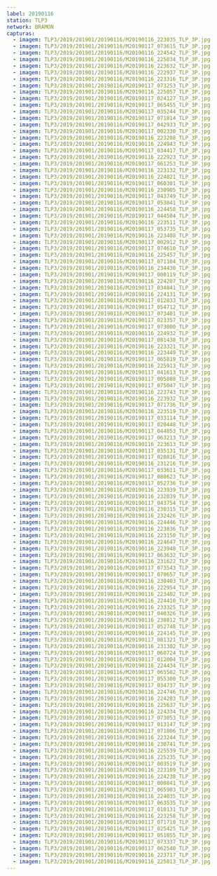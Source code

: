 ```yaml
---
label: 20190116
station: TLP3
network: BRAMON
capturas:
  - imagem: TLP3/2019/201901/20190116/M20190116_223035_TLP_3P.jpg
  - imagem: TLP3/2019/201901/20190116/M20190117_073615_TLP_3P.jpg
  - imagem: TLP3/2019/201901/20190116/M20190116_224542_TLP_3P.jpg
  - imagem: TLP3/2019/201901/20190116/M20190116_225034_TLP_3P.jpg
  - imagem: TLP3/2019/201901/20190116/M20190116_223632_TLP_3P.jpg
  - imagem: TLP3/2019/201901/20190116/M20190116_222937_TLP_3P.jpg
  - imagem: TLP3/2019/201901/20190116/M20190116_223316_TLP_3P.jpg
  - imagem: TLP3/2019/201901/20190116/M20190117_073253_TLP_3P.jpg
  - imagem: TLP3/2019/201901/20190116/M20190116_225057_TLP_3P.jpg
  - imagem: TLP3/2019/201901/20190116/M20190117_024127_TLP_3P.jpg
  - imagem: TLP3/2019/201901/20190116/M20190117_065455_TLP_3P.jpg
  - imagem: TLP3/2019/201901/20190116/M20190117_035244_TLP_3P.jpg
  - imagem: TLP3/2019/201901/20190116/M20190117_071814_TLP_3P.jpg
  - imagem: TLP3/2019/201901/20190116/M20190117_042933_TLP_3P.jpg
  - imagem: TLP3/2019/201901/20190116/M20190117_002330_TLP_3P.jpg
  - imagem: TLP3/2019/201901/20190116/M20190116_223208_TLP_3P.jpg
  - imagem: TLP3/2019/201901/20190116/M20190116_224943_TLP_3P.jpg
  - imagem: TLP3/2019/201901/20190116/M20190117_034417_TLP_3P.jpg
  - imagem: TLP3/2019/201901/20190116/M20190116_222923_TLP_3P.jpg
  - imagem: TLP3/2019/201901/20190116/M20190117_061253_TLP_3P.jpg
  - imagem: TLP3/2019/201901/20190116/M20190116_223132_TLP_3P.jpg
  - imagem: TLP3/2019/201901/20190116/M20190116_224821_TLP_3P.jpg
  - imagem: TLP3/2019/201901/20190116/M20190117_060301_TLP_3P.jpg
  - imagem: TLP3/2019/201901/20190116/M20190116_230905_TLP_3P.jpg
  - imagem: TLP3/2019/201901/20190116/M20190117_043749_TLP_3P.jpg
  - imagem: TLP3/2019/201901/20190116/M20190117_053041_TLP_3P.jpg
  - imagem: TLP3/2019/201901/20190116/M20190116_224458_TLP_3P.jpg
  - imagem: TLP3/2019/201901/20190116/M20190117_044504_TLP_3P.jpg
  - imagem: TLP3/2019/201901/20190116/M20190116_223511_TLP_3P.jpg
  - imagem: TLP3/2019/201901/20190116/M20190117_053735_TLP_3P.jpg
  - imagem: TLP3/2019/201901/20190116/M20190116_223408_TLP_3P.jpg
  - imagem: TLP3/2019/201901/20190116/M20190117_002912_TLP_3P.jpg
  - imagem: TLP3/2019/201901/20190116/M20190117_074610_TLP_3P.jpg
  - imagem: TLP3/2019/201901/20190116/M20190116_225457_TLP_3P.jpg
  - imagem: TLP3/2019/201901/20190116/M20190117_071104_TLP_3P.jpg
  - imagem: TLP3/2019/201901/20190116/M20190116_234430_TLP_3P.jpg
  - imagem: TLP3/2019/201901/20190116/M20190117_000119_TLP_3P.jpg
  - imagem: TLP3/2019/201901/20190116/M20190116_224207_TLP_3P.jpg
  - imagem: TLP3/2019/201901/20190116/M20190117_034841_TLP_3P.jpg
  - imagem: TLP3/2019/201901/20190116/M20190116_224131_TLP_3P.jpg
  - imagem: TLP3/2019/201901/20190116/M20190117_012833_TLP_3P.jpg
  - imagem: TLP3/2019/201901/20190116/M20190117_054712_TLP_3P.jpg
  - imagem: TLP3/2019/201901/20190116/M20190117_073401_TLP_3P.jpg
  - imagem: TLP3/2019/201901/20190116/M20190117_023357_TLP_3P.jpg
  - imagem: TLP3/2019/201901/20190116/M20190117_073000_TLP_3P.jpg
  - imagem: TLP3/2019/201901/20190116/M20190116_224932_TLP_3P.jpg
  - imagem: TLP3/2019/201901/20190116/M20190117_081438_TLP_3P.jpg
  - imagem: TLP3/2019/201901/20190116/M20190116_223321_TLP_3P.jpg
  - imagem: TLP3/2019/201901/20190116/M20190116_223449_TLP_3P.jpg
  - imagem: TLP3/2019/201901/20190116/M20190117_065819_TLP_3P.jpg
  - imagem: TLP3/2019/201901/20190116/M20190116_225913_TLP_3P.jpg
  - imagem: TLP3/2019/201901/20190116/M20190117_041613_TLP_3P.jpg
  - imagem: TLP3/2019/201901/20190116/M20190117_005808_TLP_3P.jpg
  - imagem: TLP3/2019/201901/20190116/M20190117_075047_TLP_3P.jpg
  - imagem: TLP3/2019/201901/20190116/M20190116_223743_TLP_3P.jpg
  - imagem: TLP3/2019/201901/20190116/M20190116_223932_TLP_3P.jpg
  - imagem: TLP3/2019/201901/20190116/M20190117_071736_TLP_3P.jpg
  - imagem: TLP3/2019/201901/20190116/M20190116_223519_TLP_3P.jpg
  - imagem: TLP3/2019/201901/20190116/M20190117_033114_TLP_3P.jpg
  - imagem: TLP3/2019/201901/20190116/M20190117_020448_TLP_3P.jpg
  - imagem: TLP3/2019/201901/20190116/M20190117_044853_TLP_3P.jpg
  - imagem: TLP3/2019/201901/20190116/M20190117_063213_TLP_3P.jpg
  - imagem: TLP3/2019/201901/20190116/M20190116_223613_TLP_3P.jpg
  - imagem: TLP3/2019/201901/20190116/M20190117_035131_TLP_3P.jpg
  - imagem: TLP3/2019/201901/20190116/M20190117_020816_TLP_3P.jpg
  - imagem: TLP3/2019/201901/20190116/M20190116_231216_TLP_3P.jpg
  - imagem: TLP3/2019/201901/20190116/M20190117_033611_TLP_3P.jpg
  - imagem: TLP3/2019/201901/20190116/M20190117_080623_TLP_3P.jpg
  - imagem: TLP3/2019/201901/20190116/M20190117_052736_TLP_3P.jpg
  - imagem: TLP3/2019/201901/20190116/M20190116_223939_TLP_3P.jpg
  - imagem: TLP3/2019/201901/20190116/M20190116_232039_TLP_3P.jpg
  - imagem: TLP3/2019/201901/20190116/M20190117_043754_TLP_3P.jpg
  - imagem: TLP3/2019/201901/20190116/M20190116_230315_TLP_3P.jpg
  - imagem: TLP3/2019/201901/20190116/M20190116_232426_TLP_3P.jpg
  - imagem: TLP3/2019/201901/20190116/M20190116_224446_TLP_3P.jpg
  - imagem: TLP3/2019/201901/20190116/M20190116_223836_TLP_3P.jpg
  - imagem: TLP3/2019/201901/20190116/M20190116_223150_TLP_3P.jpg
  - imagem: TLP3/2019/201901/20190116/M20190116_224647_TLP_3P.jpg
  - imagem: TLP3/2019/201901/20190116/M20190116_223948_TLP_3P.jpg
  - imagem: TLP3/2019/201901/20190116/M20190117_063632_TLP_3P.jpg
  - imagem: TLP3/2019/201901/20190116/M20190116_231622_TLP_3P.jpg
  - imagem: TLP3/2019/201901/20190116/M20190117_073543_TLP_3P.jpg
  - imagem: TLP3/2019/201901/20190116/M20190117_070657_TLP_3P.jpg
  - imagem: TLP3/2019/201901/20190116/M20190116_230403_TLP_3P.jpg
  - imagem: TLP3/2019/201901/20190116/M20190116_222954_TLP_3P.jpg
  - imagem: TLP3/2019/201901/20190116/M20190116_223402_TLP_3P.jpg
  - imagem: TLP3/2019/201901/20190116/M20190116_224410_TLP_3P.jpg
  - imagem: TLP3/2019/201901/20190116/M20190116_233325_TLP_3P.jpg
  - imagem: TLP3/2019/201901/20190116/M20190117_040326_TLP_3P.jpg
  - imagem: TLP3/2019/201901/20190116/M20190116_230812_TLP_3P.jpg
  - imagem: TLP3/2019/201901/20190116/M20190117_052748_TLP_3P.jpg
  - imagem: TLP3/2019/201901/20190116/M20190116_224145_TLP_3P.jpg
  - imagem: TLP3/2019/201901/20190116/M20190117_081321_TLP_3P.jpg
  - imagem: TLP3/2019/201901/20190116/M20190116_231302_TLP_3P.jpg
  - imagem: TLP3/2019/201901/20190116/M20190117_060724_TLP_3P.jpg
  - imagem: TLP3/2019/201901/20190116/M20190117_012004_TLP_3P.jpg
  - imagem: TLP3/2019/201901/20190116/M20190116_224434_TLP_3P.jpg
  - imagem: TLP3/2019/201901/20190116/M20190117_065502_TLP_3P.jpg
  - imagem: TLP3/2019/201901/20190116/M20190117_055300_TLP_3P.jpg
  - imagem: TLP3/2019/201901/20190116/M20190117_034737_TLP_3P.jpg
  - imagem: TLP3/2019/201901/20190116/M20190116_224746_TLP_3P.jpg
  - imagem: TLP3/2019/201901/20190116/M20190116_224203_TLP_3P.jpg
  - imagem: TLP3/2019/201901/20190116/M20190116_225637_TLP_3P.jpg
  - imagem: TLP3/2019/201901/20190116/M20190116_224334_TLP_3P.jpg
  - imagem: TLP3/2019/201901/20190116/M20190117_073053_TLP_3P.jpg
  - imagem: TLP3/2019/201901/20190116/M20190117_013147_TLP_3P.jpg
  - imagem: TLP3/2019/201901/20190116/M20190117_071806_TLP_3P.jpg
  - imagem: TLP3/2019/201901/20190116/M20190116_223244_TLP_3P.jpg
  - imagem: TLP3/2019/201901/20190116/M20190116_230741_TLP_3P.jpg
  - imagem: TLP3/2019/201901/20190116/M20190116_225539_TLP_3P.jpg
  - imagem: TLP3/2019/201901/20190116/M20190116_225235_TLP_3P.jpg
  - imagem: TLP3/2019/201901/20190116/M20190117_003519_TLP_3P.jpg
  - imagem: TLP3/2019/201901/20190116/M20190116_223109_TLP_3P.jpg
  - imagem: TLP3/2019/201901/20190116/M20190116_224238_TLP_3P.jpg
  - imagem: TLP3/2019/201901/20190116/M20190117_000841_TLP_3P.jpg
  - imagem: TLP3/2019/201901/20190116/M20190117_065903_TLP_3P.jpg
  - imagem: TLP3/2019/201901/20190116/M20190116_224035_TLP_3P.jpg
  - imagem: TLP3/2019/201901/20190116/M20190117_063535_TLP_3P.jpg
  - imagem: TLP3/2019/201901/20190116/M20190117_010131_TLP_3P.jpg
  - imagem: TLP3/2019/201901/20190116/M20190116_223258_TLP_3P.jpg
  - imagem: TLP3/2019/201901/20190116/M20190117_071710_TLP_3P.jpg
  - imagem: TLP3/2019/201901/20190116/M20190117_025425_TLP_3P.jpg
  - imagem: TLP3/2019/201901/20190116/M20190117_051855_TLP_3P.jpg
  - imagem: TLP3/2019/201901/20190116/M20190117_073337_TLP_3P.jpg
  - imagem: TLP3/2019/201901/20190116/M20190117_062540_TLP_3P.jpg
  - imagem: TLP3/2019/201901/20190116/M20190116_223717_TLP_3P.jpg
  - imagem: TLP3/2019/201901/20190116/M20190116_225013_TLP_3P.jpg
---
```

